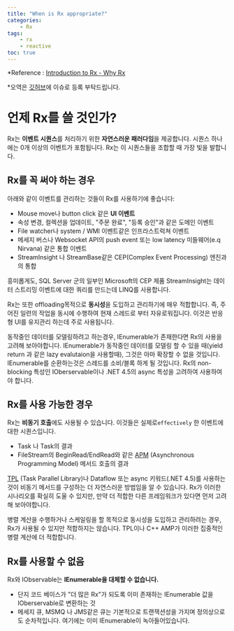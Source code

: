 ```yaml
---
title: "When is Rx appropriate?"
categories:
    - Rx
tags:
    - rx
    - reactive
toc: true
---
```


*Reference : [Introduction to Rx - Why Rx](http://introtorx.com/Content/v1.0.10621.0/01_WhyRx.html#WhyRx)

*오역은 [깃허브](http://github.com/uniqmuz/uniqmuz.github.io)에 이슈로 등록 부탁드립니다.

# 언제 Rx를 쓸 것인가?
Rx는 **이벤트 시퀀스**를 처리하기 위한 **자연스러운 패러다임**을 제공합니다. 시퀀스 하나에는 0개 이상의 이벤트가 포함됩니다. Rx는 이 시퀀스들을 조합할 때 가장 빛을 발합니다.

## Rx를 꼭 써야 하는 경우
아래와 같이 이벤트를 관리하는 것들이 Rx를 사용하기에 좋습니다:
- Mouse move나 button click 같은 **UI 이벤트**
- 속성 변경, 컬렉션을 업데이트, "주문 완료", "등록 승인"과 같은 도메인 이벤트
- File watcher나 system / WMI 이벤트같은 인프라스트럭쳐 이벤트
- 메세지 버스나 Websocket API의 push event 또는 low latency 미들웨어(e.q Nirvana) 같은 통합 이벤트
- StreamInsight 나 StreamBase같은 CEP(Complex Event Processing) 엔진과의 통합

흥미롭게도, SQL Server 군의 일부인 Microsoft의 CEP 제품 StreamInsight는 데이터 스트리밍 이벤트에 대한 쿼리를 만드는데 LINQ를 사용합니다.

Rx는 또한 offloading목적으로 **동시성**을 도입하고 관리하기에 매우 적합합니다. 즉, 주어진 일련의 작업을 동시에 수행하여 현재 스레드로 부터 자유로워집니다. 이것은 반응형 UI를 유지관리 하는데 주로 사용됩니다.

동작중인 데이터를 모델링하려고 하는경우, IEnumerable<T>가 존재한다면 Rx의 사용을 고려해 보아야합니다. IEnumerable<T>가 동작중인 데이터를 모델링 할 수 있을 때(yield return 과 같은 lazy evalutaion을 사용할때), 그것은 아마 확장할 수 없을 것입니다.
IEnumerable<T>를 순환하는것은 스레드를 소비/블록 하게 될 것입니다. 
Rx의 non-blocking 특성인 IOberservable<T>이나 .NET 4.5의 async 특성을 고려하여 사용하여야 합니다.

## Rx를 사용 가능한 경우
Rx는 **비동기 호출**에도 사용될 수 있습니다. 이것들은 실제로`effectively` 한 이벤트에 대한 시퀀스입니다.
- Task 나 Task<T>의 결과
- FileStream의 BeginRead/EndRead와 같은 [APM][APM_link] (Asynchronous Programming Model) 메서드 호출의 결과

[TPL][TPL_link] (Task Parallel Library)나 Dataflow 또는 async 키워드(.NET 4.5)를 사용하는 것이 비동기 메서드를 구성하는 더 자연스러운 방법임을 알 수 있습니다. Rx가 이러한 시나리오를 확실히 도울 수 있지만, 만약 더 적합한 다른 프레임워크가 있다면 먼저 고려해 보아야합니다.

병렬 계산을 수행하거나 스케일링을 할 목적으로 동시성을 도입하고 관리하려는 경우, Rx가 사용될 수 있지만 적합하지는 않습니다. TPL이나 C++ AMP가 이러한 집중적인 병렬 계산에 더 적합합니다.

## Rx를 사용할 수 없음
Rx와 IObservable<T>는 **IEnumerable<T>을 대체할 수 없습니다.**
- 단지 코드 베이스가 "더 많은 Rx"가 되도록 이미 존재하는 IEnumerable<T> 값을 IOberservable<T>로 변환하는 것
- 메세지 큐, MSMQ 나 JMS같은 큐는 기본적으로 트랜잭션성을 가지며 정의상으로도 순차적입니다. 여기에는 이미 IEnumerable<T>이 녹아들어있습니다.

[APM_link]: https://docs.microsoft.com/ko-kr/dotnet/standard/asynchronous-programming-patterns/asynchronous-programming-model-apm

[TPL_link]: 
https://docs.microsoft.com/ko-kr/dotnet/standard/parallel-programming/task-parallel-library-tpl